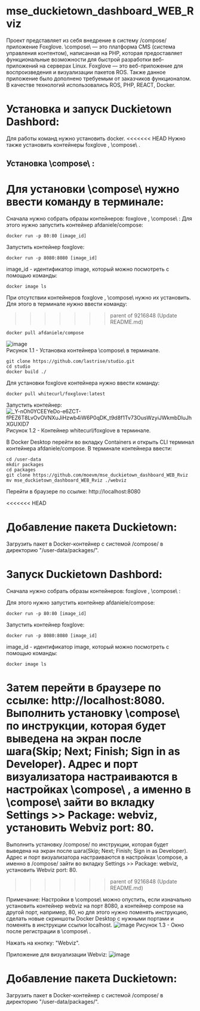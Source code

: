 # mse_duckietown_dashboard_WEB_Rviz

Проект представляет из себя внедрение в систему /compose/ приложение Foxglove. 
\compose\ — это платформа CMS (система управления контентом), написанная на PHP, которая предоставляет функциональные возможности для быстрой разработки веб-приложений на серверах Linux. 
Foxglove — это веб-приложение для воспроизведения и визуализации пакетов ROS. Также данное приложение было дополнено требуемым от заказчиков функционалом.  
В качестве технологий использовались ROS, PHP, REACT, Docker.


# Установка и запуск Duckietown Dashbord: 
Для работы команд нужно установить docker.
<<<<<<< HEAD
Нужно также установить контейнеры foxglove , \compose\ . 

## Установка \compose\ : 
Для установки \compose\ нужно ввести команду в терминале:
=======
Сначала нужно собрать образы контейнеров: foxglove , \compose\ :
Для этого нужно запустить контейнер afdaniele/compose: 
<pre><code>docker run -p 80:80 [image_id]</code></pre>
Запустить контейнер foxglove:
<pre><code>docker run -p 8080:8080 [image_id]</code></pre>
image_id - идентификатор image, который можно посмотреть с помощью команды:
<pre><code>docker image ls</code></pre>
При отсутствии контейнеров foxglove , \compose\ нужно их установить. Для этого в терминале нужно ввести команду:
>>>>>>> parent of 9216848 (Update README.md)
<pre><code>docker pull afdaniele/compose</code></pre>
![image](https://user-images.githubusercontent.com/54946557/161268701-40236ee6-8c53-41de-800a-aa28b3f1ba03.png)  
Рисунок 1.1 - Установка контейнера \compose\ в терминале.
<pre><code>git clone https://github.com/lastrise/studio.git
cd studio
docker build ./</code></pre>
Для установки foxglove контейнера нужно ввести команду:
<pre><code>docker pull whitecurl/foxglove:latest</code></pre>
Запустить контейнер:
![_Y-nOh0YCEEYeDo-e6ZCT-fPEZ6T8LvOvOVNXuJiHzwb4iW6P0qDK_t9d8f1Tv73OusWzyiJWkmbDluJhXGUXlD7](https://user-images.githubusercontent.com/54913485/171691763-7c0f9c1f-53e3-41a2-b835-abd8162efb68.jpg)
Рисунок 1.2 - Контейнер whitecurl/foxglove в терминале.

В Docker Desktop перейти во вкладку Containers и открыть CLI терминал контейнера afdaniele/compose. В терминале контейнера ввести:
<pre><code>cd /user-data
mkdir packages
cd packages
git clone https://github.com/moevm/mse_duckietown_dashboard_WEB_Rviz
mv mse_duckietown_dashboard_WEB_Rviz ./webviz</code></pre>
Перейти в браузере по ссылке: http://localhost:8080

<<<<<<< HEAD
# Добавление пакета Duckietown:
Загрузить пакет в Docker-контейнер с системой /compose/ в  директорию "/user-data/packages/".

# Запуск Duckietown Dashbord:
Сначала нужно собрать образы контейнеров: foxglove , \compose\ :

Для этого нужно запустить контейнер afdaniele/compose: 
<pre><code>docker run -p 80:80 [image_id]</code></pre>

Запустить контейнер foxglove:
<pre><code>docker run -p 8080:8080 [image_id]</code></pre>
image_id - идентификатор image, который можно посмотреть с помощью команды:
<pre><code>docker image ls</code></pre>

Затем перейти в браузере по ссылке: http://localhost:8080. Выполнить установку \compose\ по инструкции, которая будет выведена на экран после шага(Skip; Next; Finish; Sign in as Developer). Адрес и порт визуализатора настраиваются в настройках \compose\ , а именно в \compose\ зайти во вкладку Settings >> Package: webviz, установить Webviz port: 80.
=======
Выполнить установку /compose/ по инструкции, которая будет выведена на экран после шага(Skip; Next; Finish; Sign in as Developer). Адрес и порт визуализатора настраиваются в настройках \compose\, а именно в /compose/ зайти во вкладку Settings >> Package: webviz, установить Webviz port: 80.
>>>>>>> parent of 9216848 (Update README.md)

Примечание: Настройки в \compose\ можно опустить, если изначально установить контейнер webviz на порт 8080, а контейнер compose на другой порт, например, 80, но для этого нужно поменять инструкцию, сделать новые скриншоты Docker Desktop с нужными портами и поменять в инструкции ссылки localhost.
![image](https://user-images.githubusercontent.com/54946557/167693601-94850600-012a-4423-850a-7e3f7b240ca1.png)
Рисунок 1.3 - Окно после регистрации в \compose\ .

Нажать на кнопку: "Webviz".   

Приложение для визуализации Webviz: 
![image](https://user-images.githubusercontent.com/54946557/167317709-908c0edc-bd11-4082-a423-2c75023395bc.png)

# Добавление пакета Duckietown:
Загрузить пакет в Docker-контейнер с системой /compose/ в  директорию "/user-data/packages/".



